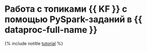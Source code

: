 # Работа с топиками {{ KF }} с помощью PySpark-заданий в {{ dataproc-full-name }}

{% include notitle [tutorial](../../_tutorials/dataplatform/data-processing/data-processing-and-kafka.md) %}
